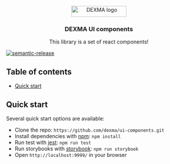 <p align="center">
  <a href="https://app.dexma.com/">
    <img src="https://app.dexma.com/img/custom/dexcell/dexma-logo.svg" alt="DEXMA logo" width="150" height="30">
  </a>
</p>

<h3 align="center">DEXMA UI components</h3>

<p align="center">
  This library is a set of react components!
  <br>
</p>

[![semantic-release](https://img.shields.io/badge/%20%20%F0%9F%93%A6%F0%9F%9A%80-semantic--release-e10079.svg)](https://github.com/semantic-release/semantic-release)

## Table of contents

- [Quick start](#quick-start)

## Quick start

Several quick start options are available:

- Clone the repo: `https://github.com/dexma/ui-components.git`
- Install dependencies with [npm](https://www.npmjs.com/): `npm install`
- Run test with [jest](https://jestjs.io/en/): `npm run test`
- Run storybooks with [storybook](https://storybook.js.org/): `npm run storybook`
- Open `http://localhost:9999/` in your browser
